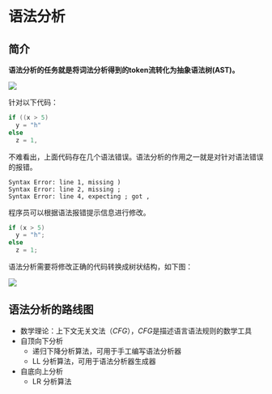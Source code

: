# 语法分析

## 简介

**语法分析的任务就是将词法分析得到的token流转化为抽象语法树(AST)。**

![](http://rt9iekfji.hn-bkt.clouddn.com/008i3skNgy1gtlazf4dboj60dq021q2v02.jpg)

针对以下代码：

```c
if ((x > 5)
  y = "h"
else
  z = 1,
```

不难看出，上面代码存在几个语法错误。语法分析的作用之一就是对针对语法错误的报错。

```
Syntax Error: line 1, missing )
Syntax Error: line 2, missing ;
Syntax Error: line 4, expecting ; got ,
```

程序员可以根据语法报错提示信息进行修改。

```c
if (x > 5)
  y = "h";
else
  z = 1;
```

语法分析需要将修改正确的代码转换成树状结构，如下图：

![](http://rt9iekfji.hn-bkt.clouddn.com/008i3skNgy1gsy0hyj8smj30as051q2z.jpg)

## 语法分析的路线图
- 数学理论：上下文无关文法（*CFG*），*CFG*是描述语言语法规则的数学工具
- 自顶向下分析
  - 递归下降分析算法，可用于手工编写语法分析器
  - LL 分析算法，可用于语法分析器生成器
- 自底向上分析
  - LR 分析算法
